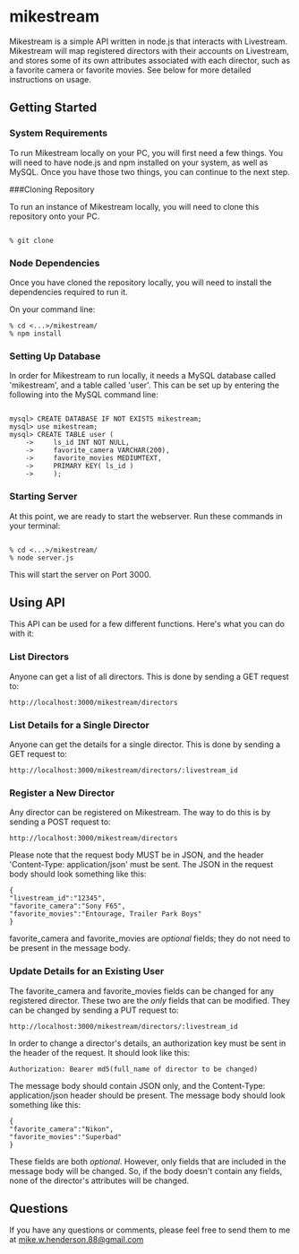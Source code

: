 # mikestream

Mikestream is a simple API written in node.js that interacts with Livestream. Mikestream will map registered directors with their accounts on Livestream, and stores some of its own attributes associated with each director, such as a favorite camera or favorite movies. See below for more detailed instructions on usage.

## Getting Started

### System Requirements

To run Mikestream locally on your PC, you will first need a few things. You will need to have node.js and npm installed on your system, as well as MySQL. Once you have those two things, you can continue to the next step.

###Cloning Repository

To run an instance of Mikestream locally, you will need to clone this repository onto your PC.

```

% git clone

````

### Node Dependencies

Once you have cloned the repository locally, you will need to install the dependencies required to run it.

On your command line:

```
% cd <...>/mikestream/
% npm install

```

### Setting Up Database

In order for Mikestream to run locally, it needs a MySQL database called 'mikestream', and a table called 'user'. This can be set up by entering the following into the MySQL command line:

```

mysql> CREATE DATABASE IF NOT EXISTS mikestream;
mysql> use mikestream;
mysql> CREATE TABLE user (
    ->     ls_id INT NOT NULL,
    ->     favorite_camera VARCHAR(200),
    ->     favorite_movies MEDIUMTEXT,
    ->     PRIMARY KEY( ls_id )
    ->     );

```

### Starting Server

At this point, we are ready to start the webserver. Run these commands in your terminal:

```

% cd <...>/mikestream/
% node server.js

```

This will start the server on Port 3000.

## Using API

This API can be used for a few different functions. Here's what you can do with it:

### List Directors

Anyone can get a list of all directors. This is done by sending a GET request to:
```
http://localhost:3000/mikestream/directors
```

### List Details for a Single Director

Anyone can get the details for a single director. This is done by sending a GET request to:
```
http://localhost:3000/mikestream/directors/:livestream_id
```

### Register a New Director

Any director can be registered on Mikestream. The way to do this is by sending a POST request to:
```
http://localhost:3000/mikestream/directors
```

Please note that the request body MUST be in JSON, and the header 'Content-Type: application/json' must be sent. The JSON in the request body should look something like this:
```
{
"livestream_id":"12345",
"favorite_camera":"Sony F65",
"favorite_movies":"Entourage, Trailer Park Boys"
}
```
favorite_camera and favorite_movies are *optional* fields; they do not need to be present in the message body.

### Update Details for an Existing User

The favorite_camera and favorite_movies fields can be changed for any registered director. These two are the *only* fields that can be modified. They can be changed by sending a PUT request to:
```
http://localhost:3000/mikestream/directors/:livestream_id
```

In order to change a director's details, an authorization key must be sent in the header of the request. It should look like this:
```
Authorization: Bearer md5(full_name of director to be changed)
```

The message body should contain JSON only, and the Content-Type: application/json header should be present. The message body should look something like this:
```
{
"favorite_camera":"Nikon",
"favorite_movies":"Superbad"
}
```
These fields are both *optional*. However, only fields that are included in the message body will be changed. So, if the body doesn't contain any fields, none of the director's attributes will be changed.

## Questions

If you have any questions or comments, please feel free to send them to me at mike.w.henderson.88@gmail.com


